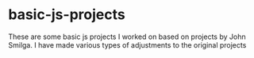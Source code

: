 # basic-js-projects
These are some basic js projects I worked on based on projects by John Smilga.
I have made various types of adjustments to the original projects 
